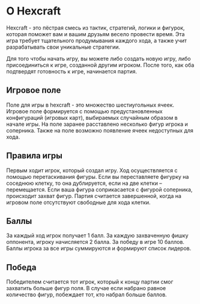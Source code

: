 # О Hexcraft

Hexcraft - это пёстрая смесь из тактик, стратегий, логики и фигурок, которая поможет вам и вашим друзьям весело провести время. Эта игра требует тщательного продумывания каждого хода, а также учит разрабатывать свои уникальные стратегии.

Для того чтобы начать игру, вы можете либо создать новую игру, либо  присоединиться к игре, созданной другим игроком. После того, как оба подтвердят готовность к игре, начинается партия.

## Игровое поле

Поле для игры в hexcraft - это множество шестиугольных ячеек. Игровое поле формируется с помощью предустановленных конфигураций (игровых карт), выбираемых случайным образом в начале игры. На поле заранее расставлено несколько фигур игрока и соперника. Также на поле возможно появление ячеек недоступных для хода.

## Правила игры

Первым ходит игрок, который создал игру. Ход осуществляется с помощью перетаскивания фигуры. Если вы переставляете фигурку  на соседнюю  клетку, то она дублируется, если на две клетки – перемещается. Если ваша фигура соприкасается с фигурой соперника, происходит захват фигур. Партия считается завершенной, когда на игровом поле отсутствуют свободные для хода клетки.

## Баллы

За каждый ход игрок получает 1 балл. За каждую захваченную фишку оппонента, игроку начисляется 2 балла. За победу в игре 10 баллов. Баллы игрока за все игры суммируются и формируют список лидеров.

## Победа

Победителем считается тот игрок, который к концу партии смог захватить больше фигур поля. В случае если набрано равное количество фигур, побеждает тот, кто набрал больше баллов.